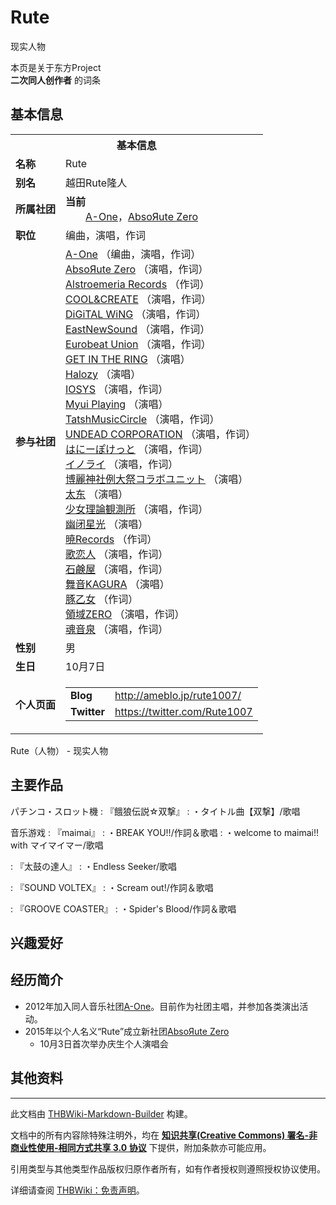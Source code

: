 # Rute

<!-- source html: G:\repos\THBWiki-Markdown-Builder\THBWikiMarkdown\Temp\main\c\c7\ns0%3ARute.html -->

现实人物

本页是关于东方Project  
 **二次同人创作者** 的词条

## 基本信息

<table><tbody><tr><th colspan="3">基本信息</th></tr><tr><td class="label"><b>名称</b></td><td> Rute </td></tr><tr><td class="label"><b>别名</b></td><td>越田Rute隆人</td></tr><tr><td class="label"><b>所属社团</b></td><td><b>当前</b><div style="margin-left:2em;"><a href="./A-One.md" title="A-One">A-One</a>，<a href="./AbsoЯute_Zero.md" title="AbsoЯute Zero">AbsoЯute Zero</a></div></td></tr><tr><td class="label"><b>职位</b></td><td>编曲，演唱，作词</td></tr><tr><td class="label"><b>参与社团</b></td><td><a href="./A-One.md" title="A-One">A-One</a> （编曲，演唱，作词）<br><a href="./AbsoЯute_Zero.md" title="AbsoЯute Zero">AbsoЯute Zero</a> （演唱，作词）<br><a href="./Alstroemeria_Records.md" title="Alstroemeria Records">Alstroemeria Records</a> （作词）<br><a href="./COOL&CREATE.md" title="COOL&amp;CREATE">COOL&amp;CREATE</a> （演唱，作词）<br><a href="./DiGiTAL_WiNG.md" title="DiGiTAL WiNG">DiGiTAL WiNG</a> （演唱，作词）<br><a href="./EastNewSound.md" title="EastNewSound">EastNewSound</a> （演唱，作词）<br><a href="./Eurobeat_Union.md" title="Eurobeat Union">Eurobeat Union</a> （演唱，作词）<br><a href="./GET_IN_THE_RING.md" title="GET IN THE RING">GET IN THE RING</a> （演唱）<br><a href="./Halozy.md" title="Halozy">Halozy</a> （演唱）<br><a href="./IOSYS.md" title="IOSYS">IOSYS</a> （演唱，作词）<br><a href="./Myui_Playing.md" title="Myui Playing">Myui Playing</a> （演唱）<br><a href="./TatshMusicCircle.md" title="TatshMusicCircle">TatshMusicCircle</a> （演唱，作词）<br><a href="./UNDEAD_CORPORATION.md" title="UNDEAD CORPORATION">UNDEAD CORPORATION</a> （演唱，作词）<br><a href="./はにーぽけっと.md" title="はにーぽけっと">はにーぽけっと</a> （演唱，作词）<br><a href="./イノライ.md" title="イノライ">イノライ</a> （演唱，作词）<br><a href="/index.php?title=%E5%8D%9A%E9%BA%97%E7%A5%9E%E7%A4%BE%E4%BE%8B%E5%A4%A7%E7%A5%AD%E3%82%B3%E3%83%A9%E3%83%9C%E3%83%A6%E3%83%8B%E3%83%83%E3%83%88&amp;action=edit&amp;redlink=1" class="new" title="博麗神社例大祭コラボユニット（页面不存在）">博麗神社例大祭コラボユニット</a> （演唱）<br><a href="./太东.md" title="太东">太东</a> （演唱）<br><a href="./少女理論観測所.md" title="少女理論観測所">少女理論観測所</a> （演唱，作词）<br><a href="./幽闭星光.md" title="幽闭星光">幽闭星光</a> （演唱）<br><a href="./暁Records.md" title="暁Records">暁Records</a> （作词）<br><a href="./歌恋人.md" title="歌恋人">歌恋人</a> （演唱，作词）<br><a href="./石鹸屋.md" title="石鹸屋">石鹸屋</a> （演唱，作词）<br><a href="./舞音KAGURA.md" title="舞音KAGURA">舞音KAGURA</a> （演唱）<br><a href="./豚乙女.md" title="豚乙女">豚乙女</a> （作词）<br><a href="./領域ZERO.md" title="領域ZERO">領域ZERO</a> （演唱，作词）<br><a href="./魂音泉.md" title="魂音泉">魂音泉</a> （演唱，作词）</td></tr><tr><td class="label"><b>性别</b></td><td>男</td></tr><tr><td class="label"><b>生日</b></td><td>10月7日</td></tr><tr><td class="label"><b>个人页面</b></td><td><table border="0" cellspacing="0" cellpadding="0"><tbody><tr><td><b>Blog</b></td><td><a rel="nofollow" class="external free" href="http://ameblo.jp/rute1007/">http://ameblo.jp/rute1007/</a></td></tr><tr><td><b>Twitter</b></td><td><a rel="nofollow" class="external free" href="https://twitter.com/Rute1007">https://twitter.com/Rute1007</a></td></tr></tbody></table></td></tr></tbody></table>

Rute（人物） - 现实人物

## 主要作品
パチンコ・スロット機
: 『餓狼伝説☆双撃』
: ・タイトル曲【双撃】/歌唱

音乐游戏
: 『maimai』
: ・BREAK YOU!!/作詞＆歌唱
: ・welcome to maimai!! with マイマイマー/歌唱

: 『太鼓の達人』
: ・Endless Seeker/歌唱

: 『SOUND VOLTEX』
: ・Scream out!/作詞＆歌唱

: 『GROOVE COASTER』
: ・Spider's Blood/作詞＆歌唱


## 兴趣爱好

## 经历简介
- 2012年加入同人音乐社团[A-One](./A-One.md)。目前作为社团主唱，并参加各类演出活动。
- 2015年以个人名义“Rute”成立新社团[AbsoЯute Zero](./AbsoЯute_Zero.md)
  - 10月3日首次举办庆生个人演唱会



## 其他资料




---

此文档由 [THBWiki-Markdown-Builder](https://github.com/Delsin-Yu/THBWiki-Markdown-Builder) 构建。

文档中的所有内容除特殊注明外，均在 [**知识共享(Creative Commons) 署名-非商业性使用-相同方式共享 3.0 协议**](https://creativecommons.org/licenses/by-sa/3.0/deed.zh-hans) 下提供，附加条款亦可能应用。

引用类型与其他类型作品版权归原作者所有，如有作者授权则遵照授权协议使用。

详细请查阅 [THBWiki：免责声明](https://thbwiki.cc/THBWiki:%E5%85%8D%E8%B4%A3%E5%A3%B0%E6%98%8E)。

